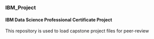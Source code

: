 ### IBM_Project
#### IBM Data Science Professional Certificate Project
This repository is used to load capstone project files for peer-review
